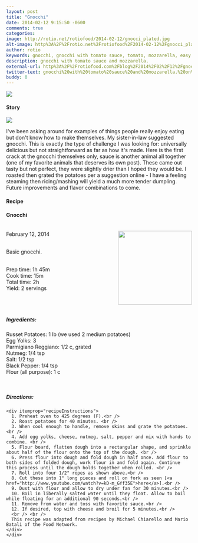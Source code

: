 ```yaml
---
layout: post
title: "Gnocchi"
date: 2014-02-12 9:15:50 -0600
comments: true
categories: 
image: http://rotio.net/rotiofood/2014-02-12/gnocci_plated.jpg
alt-image: http%3A%2F%2Frotio.net%2Frotiofood%2F2014-02-12%2Fgnocci_plated.jpg
author: rotio
keywords: gnocchi, gnocchi with tomato sauce, tomato, mozzarella, easy gnocci
description: gnocchi with tomato sauce and mozzarella.
external-url: http%3A%2F%2Frotiofood.com%2Fblog%2F2014%2F02%2F12%2Fgnocchi%2F
twitter-text: gnocchi%20with%20tomato%20sauce%20and%20mozzarella.%20on%20rotio%2Ffood%20%23rotiofood 
buddy: 0
---
```

<!-- more -->
<img src="http://rotio.net/rotiofood/2014-02-12/gnocci_plated.jpg" />
<a href="https://plus.google.com/107103100819027957630?rel=author" style="display:none">{{page.author }}</a>


<h4>Story</h4>
  <div>
	<img src="http://rotio.net/rotiofood/2014-02-12/gnocci_assembly.gif" />
    <p>
	I've been asking around for examples of things people really enjoy eating but don't know how to make themselves. My sister-in-law suggested gnocchi. This is exactly the type of challenge I was looking for: universally delicious but not straightforward as far as how it's made. Here is the first crack at the gnocchi themselves only, sauce is another animal all together (one of my favorite animals that deserves its own post). These came out tasty but not perfect, they were slightly drier than I hoped they would be. I roasted then grated the potatoes per a suggestion online - I have a feeling steaming then ricing/mashing will yield a much more tender dumpling.  Future improvements and flavor combinations to come.
	</p>
  </div>
<h4>Recipe</b> </h4> 
  <div itemscope itemtype="http://schema.org/Recipe" >
  <h4 itemprop="name">Gnocchi</h4>
  
  <br />
    February 12, 2014</time>
  <img itemprop="image" width="200px" align="right" src="http://rotio.net/rotiofood/2014-02-12/gnocci_assembly.gif" />
  
  <br /><span itemprop="description">Basic gnocchi.</span><br />

  <br />Prep time: <time datetime="PT1H45M" itemprop="prepTime">1h 45m</time> 
  <br />Cook time: <time datetime="PT15M" itemprop="cookTime">15m</time>
  <br />Total time: <time datetime="PT2H" itemprop="totalTime">2h</time>
  <br />Yield: <span itemprop="recipeYield">2 servings </span>
  
  <br />
  <br /><h5>Ingredients:</h5>
    <span itemprop="ingredients" itemscope itemtype="http://schema.org/RecipeIngredient">
      <span itemprop="name">Russet Potatoes</span>: 
      <span itemprop="amount">1 lb</span> (we used 2 medium potatoes)
    </span><br />
    <span itemprop="ingredients" itemscope itemtype="http://schema.org/RecipeIngredient">
      <span itemprop="name">Egg Yolks</span>:
      <span itemprop="amount">3</span>
    </span><br />
	<span itemprop="ingredients" itemscope itemtype="http://schema.org/RecipeIngredient">
      <span itemprop="name">Parmigiano Reggiano</span>:
      <span itemprop="amount">1/2 c, grated</span>
    </span><br />
	<span itemprop="ingredients" itemscope itemtype="http://schema.org/RecipeIngredient">
      <span itemprop="name">Nutmeg</span>:
      <span itemprop="amount">1/4 tsp</span>
    </span><br />
	<span itemprop="ingredients" itemscope itemtype="http://schema.org/RecipeIngredient">
      <span itemprop="name">Salt</span>:
      <span itemprop="amount">1/2 tsp</span>
    </span><br />
	<span itemprop="ingredients" itemscope itemtype="http://schema.org/RecipeIngredient">
      <span itemprop="name">Black Pepper</span>:
      <span itemprop="amount">1/4 tsp</span>
    </span><br />
	<span itemprop="ingredients" itemscope itemtype="http://schema.org/RecipeIngredient">
      <span itemprop="name">Flour</span> (all purpose):
      <span itemprop="amount">1 c</span>
    </span><br />
	
	
  <br /><h5>Directions:</h5>
	
    <div itemprop="recipeInstructions">
      1. Preheat oven to 425 degrees (F).<br />
	  2. Roast potatoes for 40 minutes. <br />
      3. When cool enough to handle, remove skins and grate the potatoes. <br />
	  4. Add egg yolks, cheese, nutmeg, salt, pepper and mix with hands to combine. <br />
	  5. Flour board, flatten dough into a rectangular shape, and sprinkle about half of the flour onto the top of the dough. <br />
	  6. Press flour into dough and fold dough in half once. Add flour to both sides of folded dough, work flour in and fold again. Continue this process until the dough holds together when rolled. <br />
	  7. Roll into four 1/2" ropes as shown above.<br />
	  8. Cut these into 1" long pieces and roll on fork as seen [<a href="http://www.youtube.com/watch?v=kD-m_GYf35E">here</a>].<br />
	  9. Dust with flour and allow to dry under fan for 30 minutes.<br />
	  10. Boil in liberally salted water until they float. Allow to boil while floating for an additional 90 seconds.<br />
	  11. Remove from water and toss with favorite sauce.<br />
	  12. If desired, top with cheese and broil for 5 minutes.<br />
	  <br /> <br />
	  This recipe was adapted from recipes by Michael Chiarello and Mario Batali of the Food Network.
	</div>
	</div>



 
